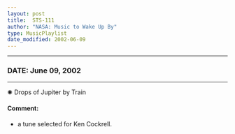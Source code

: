 ```yaml
---
layout: post
title:  STS-111
author: "NASA: Music to Wake Up By"
type: MusicPlaylist
date_modified: 2002-06-09
---
```


----
### DATE: June 09, 2002
----
✺ Drops of Jupiter by Train

#### Comment:
* a tune selected for Ken Cockrell.
